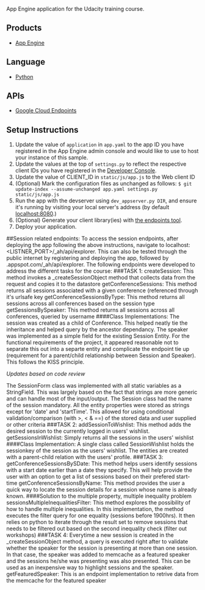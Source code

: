 App Engine application for the Udacity training course.

## Products
- [App Engine][1]

## Language
- [Python][2]

## APIs
- [Google Cloud Endpoints][3]

## Setup Instructions
1. Update the value of `application` in `app.yaml` to the app ID you
   have registered in the App Engine admin console and would like to use to host
   your instance of this sample.
1. Update the values at the top of `settings.py` to
   reflect the respective client IDs you have registered in the
   [Developer Console][4].
1. Update the value of CLIENT_ID in `static/js/app.js` to the Web client ID
1. (Optional) Mark the configuration files as unchanged as follows:
   `$ git update-index --assume-unchanged app.yaml settings.py static/js/app.js`
1. Run the app with the devserver using `dev_appserver.py DIR`, and ensure it's running by visiting your local server's address (by default [localhost:8080][5].)
1. (Optional) Generate your client library(ies) with [the endpoints tool][6].
1. Deploy your application.


[1]: https://developers.google.com/appengine
[2]: http://python.org
[3]: https://developers.google.com/appengine/docs/python/endpoints/
[4]: https://console.developers.google.com/
[5]: https://localhost:8080/
[6]: https://developers.google.com/appengine/docs/python/endpoints/endpoints_tool

##Session related endpoints:
To access the session endpoints, after deploying the app following the above instructions, navigate to localhost:<LISTNER_PORT>/_ah/api/explorer. This can also be tested through the public
internet by registering and deploying the app, followed by <app-id>.appspot.com/_ah/api/explorer. 
The following endpoints were developed to address the different tasks for the course:
###TASK 1:
createSession: This method invokes a _createSessionObject method that collects data from the request and copies it to the datastore
getConferenceSessions: This method returns all sessions associated with a given conference (referenced through it's urlsafe key
getConferenceSessionsByType: This method returns all sessions across all conferences based on the session type
getSessionsBySpeaker: This method returns all sessions across all conferences, queried by username
####Class Implementations:
The session was created as a child of Conference. This helped neatly tie the inheritance and helped query by the ancestor dependancy.
The speaker was implemented as a simple field for the existing Session Entity. For the functional requirements of the project, it appeared reasonable not to separate this out into a separte entity and complicate the endpoint tie up (requirement for a parent/child relationship between Session and Speaker). This follows the KISS principle.

_Updates based on code review_

The SessionForm class was implemented with all static variables as a StringField. This was largely based on the fact that strings are more generic and can handle most of the input/output.
The Session class had the name of the session mandatory. All the entity properties were stored as strings except for 'date' and 'startTime'. This allowed for using conditional validation/comparison 
(with >, < & ==) of the stored data and user supplied or other criteria
###TASK 2:
addSessionToWishlist: This method adds the desired session to the currently logged in users' wishlist. 
getSessionsInWishlist: Simply returns all the sessions in the users' wishlist
####Class Implementation:
A single class called SessionWishlist holds the sessionkey of the session as the users' wishlist. The entities are created with a parent-child relation with the users' profile.
###TASK 3:
getConferenceSessionsBySDate: This method helps users identify sessions with a start date earlier than a date they specify. This will help provide the user with an option to get a list of sessions based on their prefered start-time
getConferenceSessionsByName: This method provides the user a quick way to locate the session details for a session whose name is already known.
####Solution to the multiple property, multiple inequality problem
sessionsMultipleInequalitiesFilter: This method explores the possibility of how to handle multiple inequalities. In this implementation, the method executes the filter query for one equality (sessions before 1900hrs). It then relies on python to iterate through the result set to remove sessions that needs to be filtered out based on the second inequality check (filter out workshops)
###TASK 4:
Everytime a new session is created in the _createSessionObject method, a query is executed right after to validate whether the speaker for the session is presenting at more than one session.
In that case, the speaker was added to memcache as a featured speaker and the sessions he/she was presenting was also presented. This can be used as an inexpensive way to highlight sessions
and the speaker.
getFeaturedSpeaker: This is an endpoint implementation to retrive data from the memcache for the featured speaker
